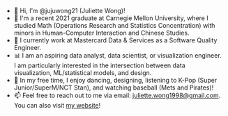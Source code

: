 - 👋 Hi, I’m @jujuwong21 (Juliette Wong)!
- 🏫 I'm a recent 2021 graduate at Carnegie Mellon University, where I studied Math (Operations Research and Statistics Concentration) with minors in Human-Computer Interaction and Chinese Studies.
- 🏦 I currently work at Mastercard Data & Services as a Software Quality Engineer. 
- 📊 I am an aspiring data analyst, data scientist, or visualization engineer. I am particularly interested in the intersection between data visualization, ML/statistical models, and design.
- 💞️ In my free time, I enjoy dancing, designing, listening to K-Pop (Super Junior/SuperM/NCT Stan), and watching baseball (Mets and Pirates)!
- 📫 Feel free to reach out to me via email: juliette.wong1998@gmail.com. You can also visit [my website](https://www.juliettewong.com/)!

<!---
jujuwong21/jujuwong21 is a ✨ special ✨ repository because its `README.md` (this file) appears on your GitHub profile.
You can click the Preview link to take a look at your changes.
--->
